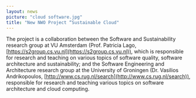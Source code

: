 ```yaml
---
layout: news
picture: "cloud software.jpg"
title: "New NWO Project “Sustainable Cloud"
---
```


The project is a collaboration between the Software and Sustainability research group at VU Amsterdam (Prof. Patricia Lago, [https://s2group.cs.vu.nl](https://s2group.cs.vu.nl)), which is responsible for research and teaching on various topics of software quality, software architecture and sustainability; and the Software Engineering and Architecture research group at the University of Groningen (Dr. Vasilios Andrikopoulos, [http://www.cs.rug.nl/search](http://www.cs.rug.nl/search)), responsible for research and teaching various topics on software architecture and cloud computing.